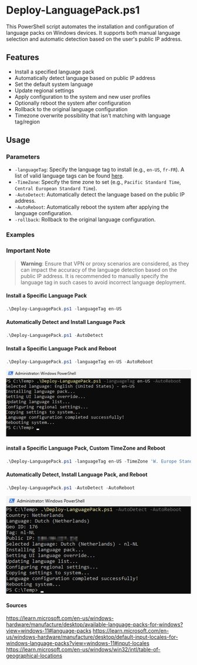# Deploy-LanguagePack.ps1
This PowerShell script automates the installation and configuration of language packs on Windows devices. It supports both manual language selection and automatic detection based on the user's public IP address.

## Features
- Install a specified language pack
- Automatically detect language based on public IP address
- Set the default system language
- Update regional settings
- Apply configuration to the system and new user profiles
- Optionally reboot the system after configuration
- Rollback to the original language configuration
- Timezone overwrite possibility that isn't matching with language tag/region

## Usage
### Parameters
- `-languageTag`: Specify the language tag to install (e.g., `en-US`, `fr-FR`). A list of valid language tags can be found [here](https://learn.microsoft.com/en-us/windows-hardware/manufacture/desktop/available-language-packs-for-windows?view=windows-11#language-packs).
- `-TimeZone`: Specify the time zone to set (e.g., `Pacific Standard Time`, `Central European Standard Time`).
- `-AutoDetect`: Automatically detect the language based on the public IP address.
- `-AutoReboot`: Automatically reboot the system after applying the language configuration.
- `-rollback`: Rollback to the original language configuration.

### Examples
### Important Note
> **Warning**: Ensure that VPN or proxy scenarios are considered, as they can impact the accuracy of the language detection based on the public IP address. It is recommended to manually specify the language tag in such cases to avoid incorrect language deployment.


#### Install a Specific Language Pack
```powershell
.\Deploy-LanguagePack.ps1 -languageTag en-US
```
#### Automatically Detect and Install Language Pack
```powershell
.\Deploy-LanguagePack.ps1 -AutoDetect
```

#### Install a Specific Language Pack and Reboot
```powershell
.\Deploy-LanguagePack.ps1 -languageTag en-US -AutoReboot
```
![Manual Language Pack Deployment](./support/Deploy-LanguagePack-Manually.png)

#### install a Specific Language Pack, Custom TimeZone and Reboot
```powershell
.\Deploy-LanguagePack.ps1 -languageTag en-US -TimeZone 'W. Europe Standard Time' -AutoReboot
```

#### Automatically Detect, Install Language Pack, and Reboot
```powershell
.\Deploy-LanguagePack.ps1 -AutoDetect -AutoReboot
```
![AutoDetect Language Pack Deployment](./support/Deploy-LanguagePack-AutoDetect.png)



#### Sources
https://learn.microsoft.com/en-us/windows-hardware/manufacture/desktop/available-language-packs-for-windows?view=windows-11#language-packs
https://learn.microsoft.com/en-us/windows-hardware/manufacture/desktop/default-input-locales-for-windows-language-packs?view=windows-11#input-locales
https://learn.microsoft.com/en-us/windows/win32/intl/table-of-geographical-locations

